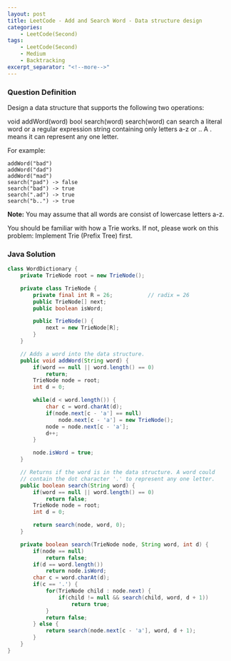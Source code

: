 ```yaml
---
layout: post
title: LeetCode - Add and Search Word - Data structure design
categories:
    - LeetCode(Second)
tags:
    - LeetCode(Second)
    - Medium
    - Backtracking
excerpt_separator: "<!--more-->"
---
```


### Question Definition
Design a data structure that supports the following two operations:

void addWord(word)
bool search(word)
search(word) can search a literal word or a regular expression string containing only letters a-z or .. A . means it can represent any one letter.
<!--more-->

For example:
```
addWord("bad")
addWord("dad")
addWord("mad")
search("pad") -> false
search("bad") -> true
search(".ad") -> true
search("b..") -> true
```
**Note:**
You may assume that all words are consist of lowercase letters a-z.

You should be familiar with how a Trie works. If not, please work on this problem: Implement Trie (Prefix Tree) first.
### Java Solution
```java
class WordDictionary {
    private TrieNode root = new TrieNode();

    private class TrieNode {
        private final int R = 26;           // radix = 26
        public TrieNode[] next;
        public boolean isWord;

        public TrieNode() {
            next = new TrieNode[R];
        }
    }

    // Adds a word into the data structure.
    public void addWord(String word) {
        if(word == null || word.length() == 0)
            return;
        TrieNode node = root;
        int d = 0;

        while(d < word.length()) {
            char c = word.charAt(d);
            if(node.next[c - 'a'] == null)
                node.next[c - 'a'] = new TrieNode();
            node = node.next[c - 'a'];
            d++;
        }

        node.isWord = true;
    }

    // Returns if the word is in the data structure. A word could
    // contain the dot character '.' to represent any one letter.
    public boolean search(String word) {
        if(word == null || word.length() == 0)
            return false;
        TrieNode node = root;
        int d = 0;

        return search(node, word, 0);
    }

    private boolean search(TrieNode node, String word, int d) {
        if(node == null)
            return false;
        if(d == word.length())
            return node.isWord;
        char c = word.charAt(d);
        if(c == '.') {
            for(TrieNode child : node.next) {
                if(child != null && search(child, word, d + 1))
                    return true;
            }
            return false;
        } else {
            return search(node.next[c - 'a'], word, d + 1);
        }
    }
}
```
